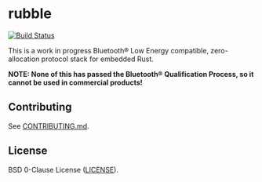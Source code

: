 # rubble

[![Build Status](https://travis-ci.org/jonas-schievink/rubble.svg?branch=master)](https://travis-ci.org/jonas-schievink/rubble)

This is a work in progress Bluetooth® Low Energy compatible, zero-allocation
protocol stack for embedded Rust.

**NOTE: None of this has passed the Bluetooth® Qualification Process, so it cannot be used in commercial products!**

## Contributing

See [CONTRIBUTING.md](CONTRIBUTING.md).

## License

BSD 0-Clause License ([LICENSE](LICENSE)).
